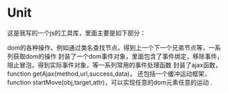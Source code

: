 # Unit
这是我写的一个js的工具库，里面主要是如下部分：

dom的各种操作。例如通过类名查找节点，得到上一个下一个兄弟节点等，一系列获取dom的操作
封装了一个dom事件对象，里面包含了事件绑定，移除事件，阻止冒泡，得到实际事件对象，等一系列常用的事件处理函数
封装了ajax函数，function getAjax(method,url,success,data)，
还包括一个缓冲运动框架，function startMove(obj,target,attr)，可以实现任意的dom元素任意的运动 .

